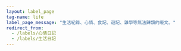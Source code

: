 ```yaml
---
layout: label_page
tag-name: life
label_page_message: "生活紀錄、心情、食記、遊記、雜學等無法歸類的廢文。"
redirect_from:
  - /labels/心情日記
  - /labels/生活日記
---
```

